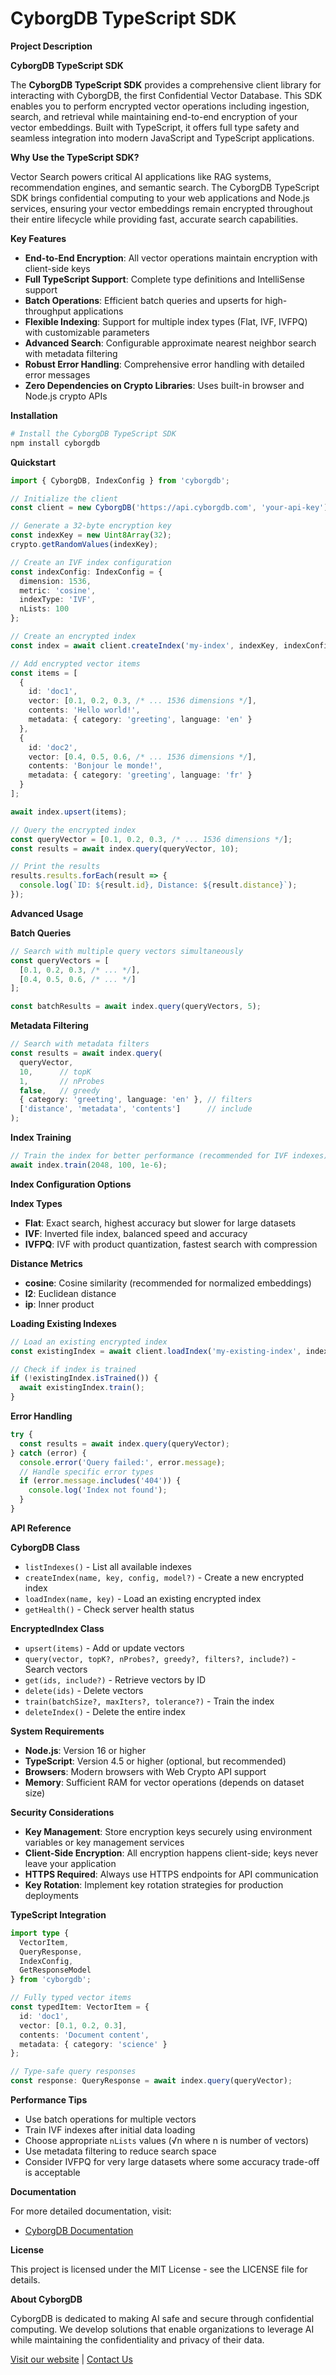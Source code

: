 # CyborgDB TypeScript SDK

**Project Description**

**CyborgDB TypeScript SDK**

The **CyborgDB TypeScript SDK** provides a comprehensive client library for interacting with CyborgDB, the first Confidential Vector Database. This SDK enables you to perform encrypted vector operations including ingestion, search, and retrieval while maintaining end-to-end encryption of your vector embeddings. Built with TypeScript, it offers full type safety and seamless integration into modern JavaScript and TypeScript applications.

**Why Use the TypeScript SDK?**

Vector Search powers critical AI applications like RAG systems, recommendation engines, and semantic search. The CyborgDB TypeScript SDK brings confidential computing to your web applications and Node.js services, ensuring your vector embeddings remain encrypted throughout their entire lifecycle while providing fast, accurate search capabilities.

**Key Features**

* **End-to-End Encryption**: All vector operations maintain encryption with client-side keys
* **Full TypeScript Support**: Complete type definitions and IntelliSense support
* **Batch Operations**: Efficient batch queries and upserts for high-throughput applications
* **Flexible Indexing**: Support for multiple index types (Flat, IVF, IVFPQ) with customizable parameters
* **Advanced Search**: Configurable approximate nearest neighbor search with metadata filtering
* **Robust Error Handling**: Comprehensive error handling with detailed error messages
* **Zero Dependencies on Crypto Libraries**: Uses built-in browser and Node.js crypto APIs

**Installation**

```bash
# Install the CyborgDB TypeScript SDK
npm install cyborgdb
```

**Quickstart**

```typescript
import { CyborgDB, IndexConfig } from 'cyborgdb';

// Initialize the client
const client = new CyborgDB('https://api.cyborgdb.com', 'your-api-key');

// Generate a 32-byte encryption key
const indexKey = new Uint8Array(32);
crypto.getRandomValues(indexKey);

// Create an IVF index configuration
const indexConfig: IndexConfig = {
  dimension: 1536,
  metric: 'cosine',
  indexType: 'IVF',
  nLists: 100
};

// Create an encrypted index
const index = await client.createIndex('my-index', indexKey, indexConfig);

// Add encrypted vector items
const items = [
  {
    id: 'doc1',
    vector: [0.1, 0.2, 0.3, /* ... 1536 dimensions */],
    contents: 'Hello world!',
    metadata: { category: 'greeting', language: 'en' }
  },
  {
    id: 'doc2', 
    vector: [0.4, 0.5, 0.6, /* ... 1536 dimensions */],
    contents: 'Bonjour le monde!',
    metadata: { category: 'greeting', language: 'fr' }
  }
];

await index.upsert(items);

// Query the encrypted index
const queryVector = [0.1, 0.2, 0.3, /* ... 1536 dimensions */];
const results = await index.query(queryVector, 10);

// Print the results
results.results.forEach(result => {
  console.log(`ID: ${result.id}, Distance: ${result.distance}`);
});
```

**Advanced Usage**

**Batch Queries**

```typescript
// Search with multiple query vectors simultaneously
const queryVectors = [
  [0.1, 0.2, 0.3, /* ... */],
  [0.4, 0.5, 0.6, /* ... */]
];

const batchResults = await index.query(queryVectors, 5);
```

**Metadata Filtering**

```typescript
// Search with metadata filters
const results = await index.query(
  queryVector,
  10,      // topK
  1,       // nProbes
  false,   // greedy
  { category: 'greeting', language: 'en' }, // filters
  ['distance', 'metadata', 'contents']      // include
);
```

**Index Training**

```typescript
// Train the index for better performance (recommended for IVF indexes)
await index.train(2048, 100, 1e-6);
```

**Index Configuration Options**

**Index Types**
* **Flat**: Exact search, highest accuracy but slower for large datasets
* **IVF**: Inverted file index, balanced speed and accuracy
* **IVFPQ**: IVF with product quantization, fastest search with compression

**Distance Metrics**
* **cosine**: Cosine similarity (recommended for normalized embeddings)
* **l2**: Euclidean distance
* **ip**: Inner product

**Loading Existing Indexes**

```typescript
// Load an existing encrypted index
const existingIndex = await client.loadIndex('my-existing-index', indexKey);

// Check if index is trained
if (!existingIndex.isTrained()) {
  await existingIndex.train();
}
```

**Error Handling**

```typescript
try {
  const results = await index.query(queryVector);
} catch (error) {
  console.error('Query failed:', error.message);
  // Handle specific error types
  if (error.message.includes('404')) {
    console.log('Index not found');
  }
}
```

**API Reference**

**CyborgDB Class**
* `listIndexes()` - List all available indexes
* `createIndex(name, key, config, model?)` - Create a new encrypted index
* `loadIndex(name, key)` - Load an existing encrypted index
* `getHealth()` - Check server health status

**EncryptedIndex Class**
* `upsert(items)` - Add or update vectors
* `query(vector, topK?, nProbes?, greedy?, filters?, include?)` - Search vectors
* `get(ids, include?)` - Retrieve vectors by ID
* `delete(ids)` - Delete vectors
* `train(batchSize?, maxIters?, tolerance?)` - Train the index
* `deleteIndex()` - Delete the entire index

**System Requirements**

* **Node.js**: Version 16 or higher
* **TypeScript**: Version 4.5 or higher (optional, but recommended)
* **Browsers**: Modern browsers with Web Crypto API support
* **Memory**: Sufficient RAM for vector operations (depends on dataset size)

**Security Considerations**

* **Key Management**: Store encryption keys securely using environment variables or key management services
* **Client-Side Encryption**: All encryption happens client-side; keys never leave your application
* **HTTPS Required**: Always use HTTPS endpoints for API communication
* **Key Rotation**: Implement key rotation strategies for production deployments

**TypeScript Integration**

```typescript
import type { 
  VectorItem, 
  QueryResponse, 
  IndexConfig,
  GetResponseModel 
} from 'cyborgdb';

// Fully typed vector items
const typedItem: VectorItem = {
  id: 'doc1',
  vector: [0.1, 0.2, 0.3],
  contents: 'Document content',
  metadata: { category: 'science' }
};

// Type-safe query responses
const response: QueryResponse = await index.query(queryVector);
```

**Performance Tips**

* Use batch operations for multiple vectors
* Train IVF indexes after initial data loading
* Choose appropriate `nLists` values (√n where n is number of vectors)
* Use metadata filtering to reduce search space
* Consider IVFPQ for very large datasets where some accuracy trade-off is acceptable

**Documentation**

For more detailed documentation, visit:
* [CyborgDB Documentation](https://docs.cyborg.co/)

**License**

This project is licensed under the MIT License - see the LICENSE file for details.

**About CyborgDB**

CyborgDB is dedicated to making AI safe and secure through confidential computing. We develop solutions that enable organizations to leverage AI while maintaining the confidentiality and privacy of their data.

[Visit our website](https://www.cyborg.co/) | [Contact Us](mailto:hello@cyborg.co)